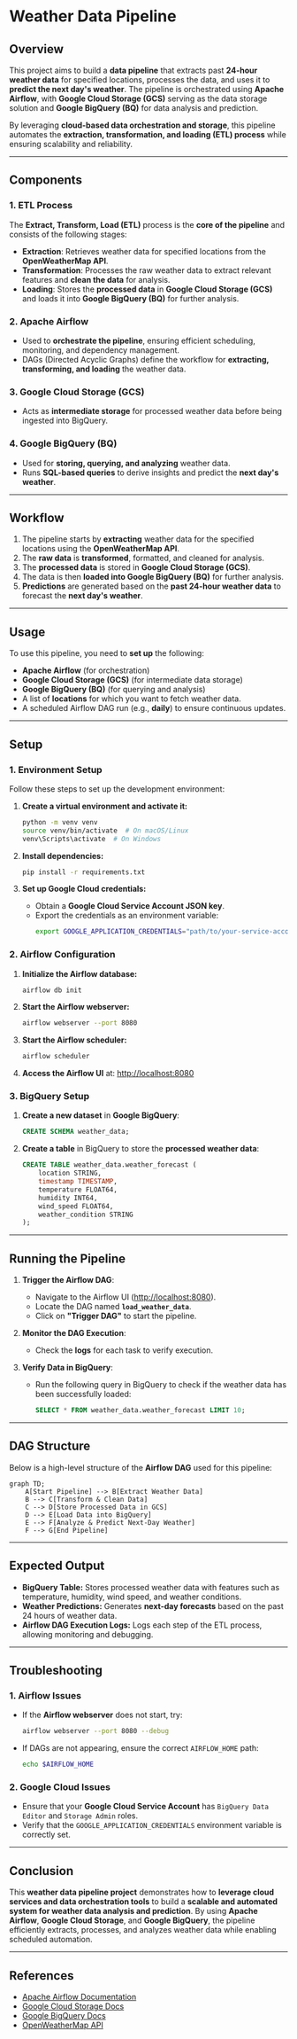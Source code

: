 # Weather Data Pipeline

## Overview

This project aims to build a **data pipeline** that extracts past **24-hour weather data** for specified locations, processes the data, and uses it to **predict the next day's weather**. The pipeline is orchestrated using **Apache Airflow**, with **Google Cloud Storage (GCS)** serving as the data storage solution and **Google BigQuery (BQ)** for data analysis and prediction.

By leveraging **cloud-based data orchestration and storage**, this pipeline automates the **extraction, transformation, and loading (ETL) process** while ensuring scalability and reliability.

---

## Components

### **1. ETL Process**
The **Extract, Transform, Load (ETL)** process is the **core of the pipeline** and consists of the following stages:

- **Extraction**: Retrieves weather data for specified locations from the **OpenWeatherMap API**.
- **Transformation**: Processes the raw weather data to extract relevant features and **clean the data** for analysis.
- **Loading**: Stores the **processed data** in **Google Cloud Storage (GCS)** and loads it into **Google BigQuery (BQ)** for further analysis.

### **2. Apache Airflow**
- Used to **orchestrate the pipeline**, ensuring efficient scheduling, monitoring, and dependency management.
- DAGs (Directed Acyclic Graphs) define the workflow for **extracting, transforming, and loading** the weather data.

### **3. Google Cloud Storage (GCS)**
- Acts as **intermediate storage** for processed weather data before being ingested into BigQuery.

### **4. Google BigQuery (BQ)**
- Used for **storing, querying, and analyzing** weather data.
- Runs **SQL-based queries** to derive insights and predict the **next day's weather**.

---

## Workflow

1. The pipeline starts by **extracting** weather data for the specified locations using the **OpenWeatherMap API**.
2. The **raw data** is **transformed**, formatted, and cleaned for analysis.
3. The **processed data** is stored in **Google Cloud Storage (GCS)**.
4. The data is then **loaded into Google BigQuery (BQ)** for further analysis.
5. **Predictions** are generated based on the **past 24-hour weather data** to forecast the **next day's weather**.

---

## Usage

To use this pipeline, you need to **set up** the following:
- **Apache Airflow** (for orchestration)
- **Google Cloud Storage (GCS)** (for intermediate data storage)
- **Google BigQuery (BQ)** (for querying and analysis)
- A list of **locations** for which you want to fetch weather data.
- A scheduled Airflow DAG run (e.g., **daily**) to ensure continuous updates.

---

## Setup

### **1. Environment Setup**
Follow these steps to set up the development environment:

1. **Create a virtual environment and activate it:**
   ```sh
   python -m venv venv
   source venv/bin/activate  # On macOS/Linux
   venv\Scripts\activate  # On Windows
   ```

2. **Install dependencies:**
   ```sh
   pip install -r requirements.txt
   ```

3. **Set up Google Cloud credentials:**
   - Obtain a **Google Cloud Service Account JSON key**.
   - Export the credentials as an environment variable:
     ```sh
     export GOOGLE_APPLICATION_CREDENTIALS="path/to/your-service-account.json"
     ```

### **2. Airflow Configuration**
1. **Initialize the Airflow database:**
   ```sh
   airflow db init
   ```

2. **Start the Airflow webserver:**
   ```sh
   airflow webserver --port 8080
   ```

3. **Start the Airflow scheduler:**
   ```sh
   airflow scheduler
   ```

4. **Access the Airflow UI** at: [http://localhost:8080](http://localhost:8080)

### **3. BigQuery Setup**
1. **Create a new dataset** in **Google BigQuery**:
   ```sql
   CREATE SCHEMA weather_data;
   ```

2. **Create a table** in BigQuery to store the **processed weather data**:
   ```sql
   CREATE TABLE weather_data.weather_forecast (
       location STRING,
       timestamp TIMESTAMP,
       temperature FLOAT64,
       humidity INT64,
       wind_speed FLOAT64,
       weather_condition STRING
   );
   ```

---

## Running the Pipeline

1. **Trigger the Airflow DAG**:
   - Navigate to the Airflow UI ([http://localhost:8080](http://localhost:8080)).
   - Locate the DAG named **`load_weather_data`**.
   - Click on **"Trigger DAG"** to start the pipeline.

2. **Monitor the DAG Execution**:
   - Check the **logs** for each task to verify execution.

3. **Verify Data in BigQuery**:
   - Run the following query in BigQuery to check if the weather data has been successfully loaded:
     ```sql
     SELECT * FROM weather_data.weather_forecast LIMIT 10;
     ```

---

## DAG Structure

Below is a high-level structure of the **Airflow DAG** used for this pipeline:

```mermaid
graph TD;
    A[Start Pipeline] --> B[Extract Weather Data]
    B --> C[Transform & Clean Data]
    C --> D[Store Processed Data in GCS]
    D --> E[Load Data into BigQuery]
    E --> F[Analyze & Predict Next-Day Weather]
    F --> G[End Pipeline]
```

---

## Expected Output

- **BigQuery Table:** Stores processed weather data with features such as temperature, humidity, wind speed, and weather conditions.
- **Weather Predictions:** Generates **next-day forecasts** based on the past 24 hours of weather data.
- **Airflow DAG Execution Logs:** Logs each step of the ETL process, allowing monitoring and debugging.

---

## Troubleshooting

### **1. Airflow Issues**
- If the **Airflow webserver** does not start, try:
  ```sh
  airflow webserver --port 8080 --debug
  ```

- If DAGs are not appearing, ensure the correct `AIRFLOW_HOME` path:
  ```sh
  echo $AIRFLOW_HOME
  ```

### **2. Google Cloud Issues**
- Ensure that your **Google Cloud Service Account** has `BigQuery Data Editor` and `Storage Admin` roles.
- Verify that the `GOOGLE_APPLICATION_CREDENTIALS` environment variable is correctly set.

---

## Conclusion

This **weather data pipeline project** demonstrates how to **leverage cloud services and data orchestration tools** to build a **scalable and automated system for weather data analysis and prediction**. By using **Apache Airflow**, **Google Cloud Storage**, and **Google BigQuery**, the pipeline efficiently extracts, processes, and analyzes weather data while enabling scheduled automation.

---

## References

- [Apache Airflow Documentation](https://airflow.apache.org/)
- [Google Cloud Storage Docs](https://cloud.google.com/storage/docs/)
- [Google BigQuery Docs](https://cloud.google.com/bigquery/docs/)
- [OpenWeatherMap API](https://openweathermap.org/api)
